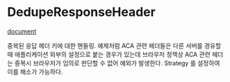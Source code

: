 # DedupeResponseHeader

[document](https://docs.spring.io/spring-cloud-gateway/docs/current/reference/html/#the-deduperesponseheader-gatewayfilter-factory)

중복된 응답 헤더 키에 대한 핸들링. 예제처럼 ACA 관련 헤더들은 다른 서버를 경유할 때 애플리케이션 외부의 설정으로 붙는 경우가 있는데 브라우저 정책상 ACA 관련 헤더는 중복시 브라우저가 임의로 판단할 수 없어 예외가 발생한다. Strategy 를 설정하여 이를 해소가 가능하다.
